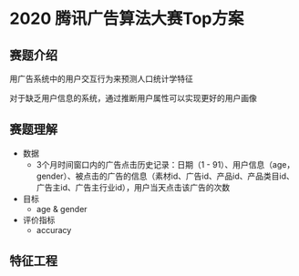 # 2020 腾讯广告算法大赛Top方案

## 赛题介绍
用广告系统中的用户交互行为来预测人口统计学特征

对于缺乏用户信息的系统，通过推断用户属性可以实现更好的用户画像

## 赛题理解
- 数据
  - 3个月时间窗口内的广告点击历史记录：日期（1 - 91）、用户信息（age，gender）、被点击的广告的信息（素材id、广告id、产品id、产品类目id、广告主id、广告主行业id），用户当天点击该广告的次数
- 目标
  - age & gender
- 评价指标
  - accuracy

## 特征工程

